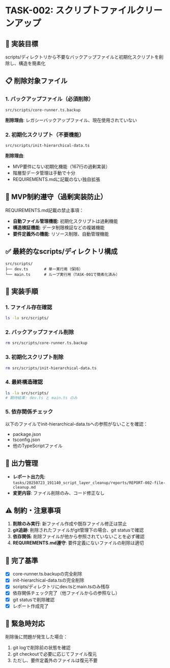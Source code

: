 # TASK-002: スクリプトファイルクリーンアップ

## 🎯 実装目標
scripts/ディレクトリから不要なバックアップファイルと初期化スクリプトを削除し、構造を簡素化

## 📋 削除対象ファイル

### 1. バックアップファイル（必須削除）
```
src/scripts/core-runner.ts.backup
```
**削除理由**: レガシーバックアップファイル、現在使用されていない

### 2. 初期化スクリプト（不要機能）
```
src/scripts/init-hierarchical-data.ts
```
**削除理由**: 
- MVP要件にない初期化機能（167行の過剰実装）
- 階層型データ管理は手動で十分
- REQUIREMENTS.mdに記載のない独自拡張

## 🚫 MVP制約遵守（過剰実装防止）
REQUIREMENTS.md記載の禁止事項：
- **自動ファイル管理機能**: 初期化スクリプトは過剰機能
- **構造検証機能**: データ制限検証などの複雑機能
- **要件定義外の機能**: リソース制限、自動管理機能

## ✅ 最終的なscripts/ディレクトリ構成
```
src/scripts/
├── dev.ts       # 単一実行用（保持）
└── main.ts      # ループ実行用（TASK-001で簡素化済み）
```

## 🔧 実装手順

### 1. ファイル存在確認
```bash
ls -la src/scripts/
```

### 2. バックアップファイル削除
```bash
rm src/scripts/core-runner.ts.backup
```

### 3. 初期化スクリプト削除
```bash
rm src/scripts/init-hierarchical-data.ts
```

### 4. 最終構造確認
```bash
ls -la src/scripts/
# 期待結果: dev.ts と main.ts のみ
```

### 5. 依存関係チェック
以下のファイルでinit-hierarchical-data.tsへの参照がないことを確認：
- package.json
- tsconfig.json
- 他のTypeScriptファイル

## 📝 出力管理
- **レポート出力先**: `tasks/20250723_191140_script_layer_cleanup/reports/REPORT-002-file-cleanup.md`
- **変更内容**: ファイル削除のみ、コード修正なし

## ⚠️ 制約・注意事項
1. **削除のみ実行**: 新ファイル作成や既存ファイル修正は禁止
2. **git追跡**: 削除されたファイルがgit管理下の場合、git statusで確認
3. **依存関係**: 削除ファイルが他から参照されていないことを必ず確認
4. **REQUIREMENTS.md遵守**: 要件定義にないファイルの削除は適切

## 🎯 完了基準
- [x] core-runner.ts.backupの完全削除
- [x] init-hierarchical-data.tsの完全削除
- [x] scripts/ディレクトリにdev.tsとmain.tsのみ残存
- [x] 依存関係チェック完了（他ファイルからの参照なし）
- [x] git statusで削除確認
- [x] レポート作成完了

## 🚨 緊急時対応
削除後に問題が発生した場合：
1. git logで削除前の状態を確認
2. git checkoutで必要に応じてファイル復元
3. ただし、要件定義外のファイルは復元不要